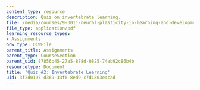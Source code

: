 ```yaml
---
content_type: resource
description: Quiz on invertebrate learning.
file: /media/courses/9-301j-neural-plasticity-in-learning-and-development-spring-2002/3f2d0195d36933f68ed9c7d1803e4cad_quiz2.pdf
file_type: application/pdf
learning_resource_types:
- Assignments
ocw_type: OCWFile
parent_title: Assignments
parent_type: CourseSection
parent_uid: 87856b45-27a5-878d-0825-74ab92c86b4b
resourcetype: Document
title: 'Quiz #2: Invertebrate Learning'
uid: 3f2d0195-d369-33f6-8ed9-c7d1803e4cad
---
```

